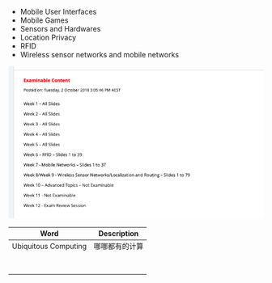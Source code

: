 









- Mobile User Interfaces
- Mobile Games
- Sensors and Hardwares
- Location Privacy
- RFID
- Wireless sensor networks and mobile networks

![image-20181108213431424](assets/image-20181108213431424.png)



| Word                 | Description    |
| -------------------- | -------------- |
| Ubiquitous Computing | 哪哪都有的计算 |
|                      |                |
|                      |                |
|                      |                |
|                      |                |
|                      |                |
|                      |                |
|                      |                |
|                      |                |









